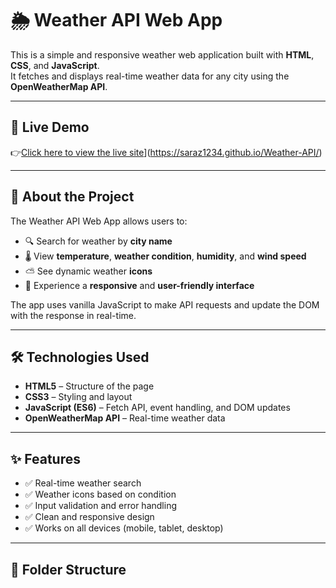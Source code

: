 # 🌦️ Weather API Web App

This is a simple and responsive weather web application built with **HTML**, **CSS**, and **JavaScript**.  
It fetches and displays real-time weather data for any city using the **OpenWeatherMap API**.

---

## 🔗 Live Demo

👉[Click here to view the live site](https://saraz1234.github.io/Weather-API/)](https://saraz1234.github.io/Weather-API/)

---

## 🧠 About the Project

The Weather API Web App allows users to:

- 🔍 Search for weather by **city name**
- 🌡️ View **temperature**, **weather condition**, **humidity**, and **wind speed**
- ⛅ See dynamic weather **icons**
- 📱 Experience a **responsive** and **user-friendly interface**

The app uses vanilla JavaScript to make API requests and update the DOM with the response in real-time.

---

## 🛠️ Technologies Used

- **HTML5** – Structure of the page  
- **CSS3** – Styling and layout  
- **JavaScript (ES6)** – Fetch API, event handling, and DOM updates  
- **OpenWeatherMap API** – Real-time weather data  


---

## ✨ Features

- ✅ Real-time weather search  
- ✅ Weather icons based on condition  
- ✅ Input validation and error handling  
- ✅ Clean and responsive design  
- ✅ Works on all devices (mobile, tablet, desktop)

---

## 📁 Folder Structure

